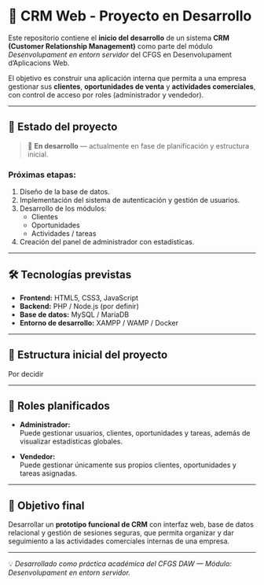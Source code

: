 # 🧩 CRM Web - Proyecto en Desarrollo

Este repositorio contiene el **inicio del desarrollo** de un sistema **CRM (Customer Relationship Management)** como parte del módulo *Desenvolupament en entorn servidor* del CFGS en Desenvolupament d’Aplicacions Web.

El objetivo es construir una aplicación interna que permita a una empresa gestionar sus **clientes**, **oportunidades de venta** y **actividades comerciales**, con control de acceso por roles (administrador y vendedor).

---

## 🚀 Estado del proyecto
> 🔧 **En desarrollo** — actualmente en fase de planificación y estructura inicial.

### Próximas etapas:
1. Diseño de la base de datos.
2. Implementación del sistema de autenticación y gestión de usuarios.
3. Desarrollo de los módulos:
   - Clientes
   - Oportunidades
   - Actividades / tareas
4. Creación del panel de administrador con estadísticas.

---

## 🛠️ Tecnologías previstas

- **Frontend:** HTML5, CSS3, JavaScript  
- **Backend:** PHP / Node.js (por definir)  
- **Base de datos:** MySQL / MariaDB  
- **Entorno de desarrollo:** XAMPP / WAMP / Docker  

---

## 📂 Estructura inicial del proyecto

Por decidir

---

## 👤 Roles planificados

- **Administrador:**  
  Puede gestionar usuarios, clientes, oportunidades y tareas, además de visualizar estadísticas globales.

- **Vendedor:**  
  Puede gestionar únicamente sus propios clientes, oportunidades y tareas asignadas.

---

## 🎯 Objetivo final

Desarrollar un **prototipo funcional de CRM** con interfaz web, base de datos relacional y gestión de sesiones seguras, que permita organizar y dar seguimiento a las actividades comerciales internas de una empresa.

---


💡 *Desarrollado como práctica académica del CFGS DAW — Módulo: Desenvolupament en entorn servidor.*
